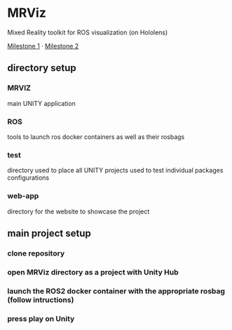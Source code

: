 # MRViz
Mixed Reality toolkit for ROS visualization (on Hololens)

[Milestone 1](./milestone_1.pdf) · [Milestone 2](./milestone_2.pdf)

## directory setup

### MRVIZ 
main UNITY application

### ROS
tools to launch ros docker containers as well as their rosbags

### test
directory used to place all UNITY projects used to test individual packages configurations

### web-app
directory for the website to showcase the project


## main project setup

### clone repository
### open MRViz directory as a project with Unity Hub
### launch the ROS2 docker container with the appropriate rosbag (follow intructions)
### press play on Unity
